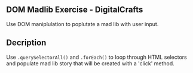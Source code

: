 ## DOM Madlib Exercise - DigitalCrafts

Use DOM maniplulation to poplutate a mad lib with user input.

## Decription

Use `.querySelectorAll()` and `.forEach()` to loop through HTML selectors and populate mad lib story that will be created with a 'click' method.

<!-- ## Motivation
A short description of the motivation behind the creation and maintenance of the project. This should explain **why** the project exists.

## Challenges and Solutions -->
